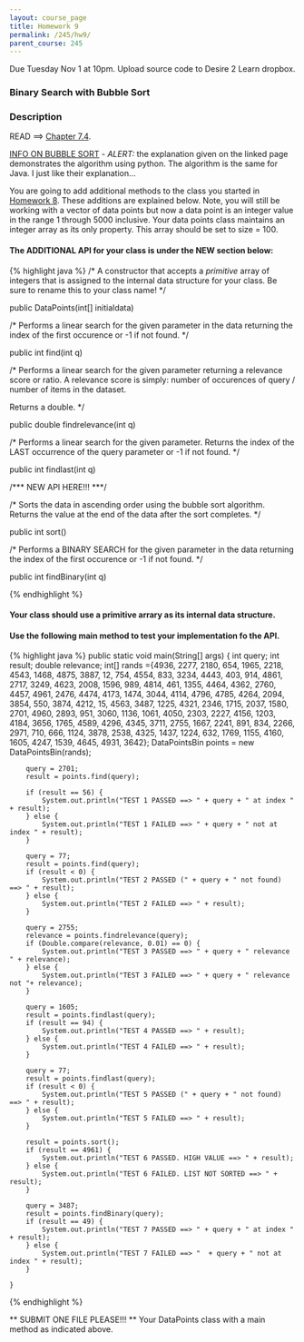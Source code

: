```yaml
---
layout: course_page
title: Homework 9
permalink: /245/hw9/
parent_course: 245
---
```


Due Tuesday Nov 1 at 10pm. Upload source code to Desire 2 Learn dropbox.

### Binary Search with Bubble Sort


### Description

READ ==> [Chapter 7.4](http://math.hws.edu/javanotes/c7/s4.html).

[INFO ON BUBBLE SORT](http://interactivepython.org/runestone/static/pythonds/SortSearch/TheBubbleSort.html) - *ALERT:* the explanation given on the linked page demonstrates the algorithm using python. The algorithm is the same for Java. I just like their explanation...

You are going to add additional methods to the class you started in [Homework 8](/245/hw8). These additions are explained below. Note, you will still be working with a vector of data points but now a data point is an integer value in the range 1 through 5000 inclusive. Your data points class maintains an integer array as its only property. This array should be set to size = 100. 

#### The ADDITIONAL API for your class is under the NEW section below:

{% highlight java %}
/* 
A constructor that accepts a *primitive* array of integers 
that is assigned to the internal data structure for your class. 
Be sure to rename this to your class name!
*/

public DataPoints(int[] initialdata)


/* 
Performs a linear search for the given parameter in the data 
returning the index of the first occurence or -1 if not found.
*/

public int find(int q)


/* 
Performs a linear search for the given parameter returning 
a relevance score or ratio. A relevance score is simply: number of occurences
of query / number of items in the dataset. 

Returns a double.
*/

public double findrelevance(int q)


/*
Performs a linear search for the given parameter. Returns the index of the 
LAST occurrence of the query parameter or -1 if not found.
*/

public int findlast(int q)


/*** NEW API HERE!!! ***/


/*
Sorts the data in ascending order using the bubble sort algorithm.
Returns the value at the end of the data after the sort completes.
*/

public int sort()


/*
Performs a BINARY SEARCH for the given parameter in the data 
returning the index of the first occurence or -1 if not found.
*/

public int findBinary(int q)


{% endhighlight %}

#### Your class should use a primitive arrary as its internal data structure. 

#### Use the following main method to test your implementation fo the API.
{% highlight java %}
	public static void main(String[] args) {
		int query;
		int result;
		double relevance;
		int[] rands ={4936, 2277, 2180, 654, 1965, 2218, 4543, 1468, 4875, 3887, 12, 754, 4554, 833, 3234, 4443, 403, 914, 4861, 2717, 3249, 4623, 2008, 1596, 989, 4814, 461, 1355, 4464, 4362, 2760, 4457, 4961, 2476, 4474, 4173, 1474, 3044, 4114, 4796, 4785, 4264, 2094, 3854, 550, 3874, 4212, 15, 4563, 3487, 1225, 4321, 2346, 1715, 2037, 1580, 2701, 4960, 2893, 951, 3060, 1136, 1061, 4050, 2303, 2227, 4156, 1203, 4184, 3656, 1765, 4589, 4296, 4345, 3711, 2755, 1667, 2241, 891, 834, 2266, 2971, 710, 666, 1124, 3878, 2538, 4325, 1437, 1224, 632, 1769, 1155, 4160, 1605, 4247, 1539, 4645, 4931, 3642};
		DataPointsBin points = new DataPointsBin(rands);

		query = 2701;
		result = points.find(query);

		if (result == 56) {
			System.out.println("TEST 1 PASSED ==> " + query + " at index " + result);
		} else {
			System.out.println("TEST 1 FAILED ==> " + query + " not at index " + result);
		}

		query = 77;
		result = points.find(query);
		if (result < 0) {
			System.out.println("TEST 2 PASSED (" + query + " not found) ==> " + result);
		} else {
			System.out.println("TEST 2 FAILED ==> " + result);
		}

		query = 2755;
		relevance = points.findrelevance(query);
		if (Double.compare(relevance, 0.01) == 0) {
			System.out.println("TEST 3 PASSED ==> " + query + " relevance " + relevance);
		} else {
			System.out.println("TEST 3 FAILED ==> " + query + " relevance not "+ relevance);
		}

		query = 1605;
		result = points.findlast(query);
		if (result == 94) {
			System.out.println("TEST 4 PASSED ==> " + result);
		} else {
			System.out.println("TEST 4 FAILED ==> " + result);
		}

		query = 77;
		result = points.findlast(query);
		if (result < 0) {
			System.out.println("TEST 5 PASSED (" + query + " not found) ==> " + result);
		} else {
			System.out.println("TEST 5 FAILED ==> " + result);
		}

		result = points.sort();
		if (result == 4961) {
			System.out.println("TEST 6 PASSED. HIGH VALUE ==> " + result);
		} else {
			System.out.println("TEST 6 FAILED. LIST NOT SORTED ==> " + result);
		}

		query = 3487;
		result = points.findBinary(query);
		if (result == 49) {
			System.out.println("TEST 7 PASSED ==> " + query + " at index " + result);
		} else {
			System.out.println("TEST 7 FAILED ==> "  + query + " not at index " + result);
		}

	}
{% endhighlight %}


** SUBMIT ONE FILE PLEASE!!! ** Your DataPoints class with a main method as indicated above.










